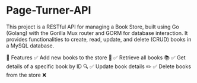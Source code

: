 # Page-Turner-API
This project is a RESTful API for managing a Book Store, built using Go (Golang) with the Gorilla Mux router and GORM for database interaction. It provides functionalities to create, read, update, and delete (CRUD) books in a MySQL database.

🚀 Features
✅ Add new books to the store 📖
✅ Retrieve all books 📚
✅ Get details of a specific book by ID 🔍
✅ Update book details ✏️
✅ Delete books from the store ❌
